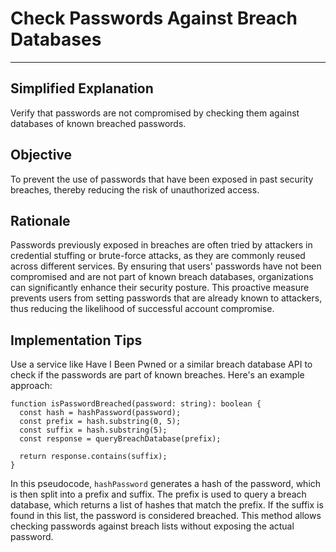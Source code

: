 # Check Passwords Against Breach Databases

---

## Simplified Explanation

Verify that passwords are not compromised by checking them against databases of known breached passwords.

## Objective

To prevent the use of passwords that have been exposed in past security breaches, thereby reducing the risk of unauthorized access.

## Rationale

Passwords previously exposed in breaches are often tried by attackers in credential stuffing or brute-force attacks, as they are commonly reused across different services. By ensuring that users' passwords have not been compromised and are not part of known breach databases, organizations can significantly enhance their security posture. This proactive measure prevents users from setting passwords that are already known to attackers, thus reducing the likelihood of successful account compromise.

## Implementation Tips

Use a service like Have I Been Pwned or a similar breach database API to check if the passwords are part of known breaches. Here's an example approach:

```plaintext
function isPasswordBreached(password: string): boolean {
  const hash = hashPassword(password);
  const prefix = hash.substring(0, 5);
  const suffix = hash.substring(5);
  const response = queryBreachDatabase(prefix);

  return response.contains(suffix);
}
```

In this pseudocode, `hashPassword` generates a hash of the password, which is then split into a prefix and suffix. The prefix is used to query a breach database, which returns a list of hashes that match the prefix. If the suffix is found in this list, the password is considered breached. This method allows checking passwords against breach lists without exposing the actual password.
